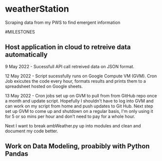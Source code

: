 # weatherStation
Scraping data from my PWS to find emergent information


#MILESTONES

## Host application in cloud to retreive data automatically
9 May 2022 - Sucessfull API call retreived data on JSON format.

12 May 2022 - Script sucessfully runs on Google Compute VM (GVM).
  Cron Job exicutes the code every hour, formats results and prints them to a spreadsheet
  hosted on Google sheets.
  
13 May 2022 - Cron jobs set up on GVM to pull from from GitHub repo once a month and update script. 
  Hopefully I shouldn't have to log into GVM and can work on my script from home and push updates 
  to Git Hub. Next step set up GVM to come up and shutdown on a regular basis, I'm only using it 
  for 5 or so mins per hour and don't need to pay for a whole hour.
  
Next I want to break ambWeather.py up into modules and clean and document my code better.


## Work on Data Modeling, proabibly with Python Pandas





